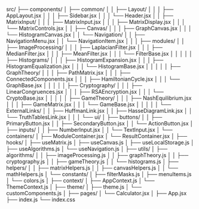 src/
├── components/
│   ├── common/
│   │   ├── Layout/
│   │   │   ├── AppLayout.jsx
│   │   │   ├── Sidebar.jsx
│   │   │   └── Header.jsx
│   │   ├── MatrixInput/
│   │   │   ├── MatrixInput.jsx
│   │   │   ├── MatrixDisplay.jsx
│   │   │   └── MatrixControls.jsx
│   │   ├── Canvas/
│   │   │   ├── GraphCanvas.jsx
│   │   │   └── HistogramCanvas.jsx
│   │   └── Navigation/
│   │       ├── NavigationMenu.jsx
│   │       └── NavigationItem.jsx
│   │
│   ├── modules/
│   │   ├── ImageProcessing/
│   │   │   ├── LaplacianFilter.jsx
│   │   │   ├── MedianFilter.jsx
│   │   │   ├── MeanFilter.jsx
│   │   │   └── FilterBase.jsx
│   │   │
│   │   ├── Histograms/
│   │   │   ├── HistogramExpansion.jsx
│   │   │   ├── HistogramEqualization.jsx
│   │   │   └── HistogramBase.jsx
│   │   │
│   │   ├── GraphTheory/
│   │   │   ├── PathMatrix.jsx
│   │   │   ├── ConnectedComponents.jsx
│   │   │   ├── HamiltonianCycle.jsx
│   │   │   └── GraphBase.jsx
│   │   │
│   │   ├── Cryptography/
│   │   │   ├── LinearCongruences.jsx
│   │   │   ├── RSAEncryption.jsx
│   │   │   └── CryptoBase.jsx
│   │   │
│   │   ├── GameTheory/
│   │   │   ├── NashEquilibrium.jsx
│   │   │   ├── GameMatrix.jsx
│   │   │   └── GameBase.jsx
│   │   │
│   │   └── ExternalLinks/
│   │       ├── HuffmanLink.jsx
│   │       ├── HasseDiagramLink.jsx
│   │       └── TruthTablesLink.jsx
│   │
│   └── ui/
│       ├── buttons/
│       │   ├── PrimaryButton.jsx
│       │   ├── SecondaryButton.jsx
│       │   └── ActionButton.jsx
│       ├── inputs/
│       │   ├── NumberInput.jsx
│       │   └── TextInput.jsx
│       └── containers/
│           ├── ModuleContainer.jsx
│           └── ResultContainer.jsx
│
├── hooks/
│   ├── useMatrix.js
│   ├── useCanvas.js
│   ├── useLocalStorage.js
│   ├── useAlgorithms.js
│   └── useNavigation.js
│
├── utils/
│   ├── algorithms/
│   │   ├── imageProcessing.js
│   │   ├── graphTheory.js
│   │   ├── cryptography.js
│   │   ├── gameTheory.js
│   │   └── histograms.js
│   ├── helpers/
│   │   ├── matrixHelpers.js
│   │   ├── canvasHelpers.js
│   │   └── mathHelpers.js
│   └── constants/
│       ├── filterMasks.js
│       ├── menuItems.js
│       └── colors.js
│
├── context/
│   ├── AppContext.js
│   └── ThemeContext.js
│
├── theme/
│   ├── theme.js
│   └── customComponents.js
│
├── pages/
│   └── Calculator.jsx
│
├── App.jsx
├── index.js
└── index.css